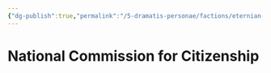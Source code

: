 ```yaml
---
{"dg-publish":true,"permalink":"/5-dramatis-personae/factions/eternian-government/national-commission-for-citizenship/","noteIcon":""}
---
```


# National Commission for Citizenship
